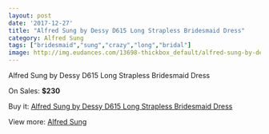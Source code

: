 ```yaml
---
layout: post
date: '2017-12-27'
title: "Alfred Sung by Dessy D615 Long Strapless Bridesmaid Dress"
category: Alfred Sung
tags: ["bridesmaid","sung","crazy","long","bridal"]
image: http://img.eudances.com/13698-thickbox_default/alfred-sung-by-dessy-d615-long-strapless-bridesmaid-dress.jpg
---
```

Alfred Sung by Dessy D615 Long Strapless Bridesmaid Dress

On Sales: **$230**
<a href="https://www.eudances.com/en/alfred-sung/4124-alfred-sung-by-dessy-d615-long-strapless-bridesmaid-dress.html"><amp-img layout="responsive" width="600" height="600" src="//img.eudances.com/13698-thickbox_default/alfred-sung-by-dessy-d615-long-strapless-bridesmaid-dress.jpg" alt="Alfred Sung by Dessy D615 Long Strapless Bridesmaid Dress 0" /></a>
<a href="https://www.eudances.com/en/alfred-sung/4124-alfred-sung-by-dessy-d615-long-strapless-bridesmaid-dress.html"><amp-img layout="responsive" width="600" height="600" src="//img.eudances.com/13701-thickbox_default/alfred-sung-by-dessy-d615-long-strapless-bridesmaid-dress.jpg" alt="Alfred Sung by Dessy D615 Long Strapless Bridesmaid Dress 1" /></a>
<a href="https://www.eudances.com/en/alfred-sung/4124-alfred-sung-by-dessy-d615-long-strapless-bridesmaid-dress.html"><amp-img layout="responsive" width="600" height="600" src="//img.eudances.com/13700-thickbox_default/alfred-sung-by-dessy-d615-long-strapless-bridesmaid-dress.jpg" alt="Alfred Sung by Dessy D615 Long Strapless Bridesmaid Dress 2" /></a>
<a href="https://www.eudances.com/en/alfred-sung/4124-alfred-sung-by-dessy-d615-long-strapless-bridesmaid-dress.html"><amp-img layout="responsive" width="600" height="600" src="//img.eudances.com/13699-thickbox_default/alfred-sung-by-dessy-d615-long-strapless-bridesmaid-dress.jpg" alt="Alfred Sung by Dessy D615 Long Strapless Bridesmaid Dress 3" /></a>

Buy it: [Alfred Sung by Dessy D615 Long Strapless Bridesmaid Dress](https://www.eudances.com/en/alfred-sung/4124-alfred-sung-by-dessy-d615-long-strapless-bridesmaid-dress.html "Alfred Sung by Dessy D615 Long Strapless Bridesmaid Dress")

View more: [Alfred Sung](https://www.eudances.com/en/52-alfred-sung "Alfred Sung")
